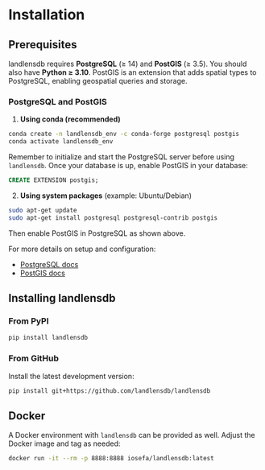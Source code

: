 # Installation

## Prerequisites

landlensdb requires **PostgreSQL** (≥ 14) and **PostGIS** (≥ 3.5). You should also have **Python ≥ 3.10**. PostGIS is an extension that adds spatial types to PostgreSQL, enabling geospatial queries and storage.

### PostgreSQL and PostGIS

1. **Using conda (recommended)**

```bash
conda create -n landlensdb_env -c conda-forge postgresql postgis
conda activate landlensdb_env
```

Remember to initialize and start the PostgreSQL server before using `landlensdb`. Once your database is up, enable PostGIS in your database:

```sql
CREATE EXTENSION postgis;
```

2. **Using system packages** (example: Ubuntu/Debian)

```bash
sudo apt-get update
sudo apt-get install postgresql postgresql-contrib postgis
```

Then enable PostGIS in PostgreSQL as shown above.

For more details on setup and configuration:
- [PostgreSQL docs](https://www.postgresql.org/docs/)
- [PostGIS docs](https://postgis.net/documentation/)

## Installing landlensdb

### From PyPI

```bash
pip install landlensdb
```

### From GitHub

Install the latest development version:

```bash
pip install git+https://github.com/landlensdb/landlensdb
```

## Docker

A Docker environment with `landlensdb` can be provided as well. Adjust the Docker image and tag as needed:

```bash
docker run -it --rm -p 8888:8888 iosefa/landlensdb:latest
```